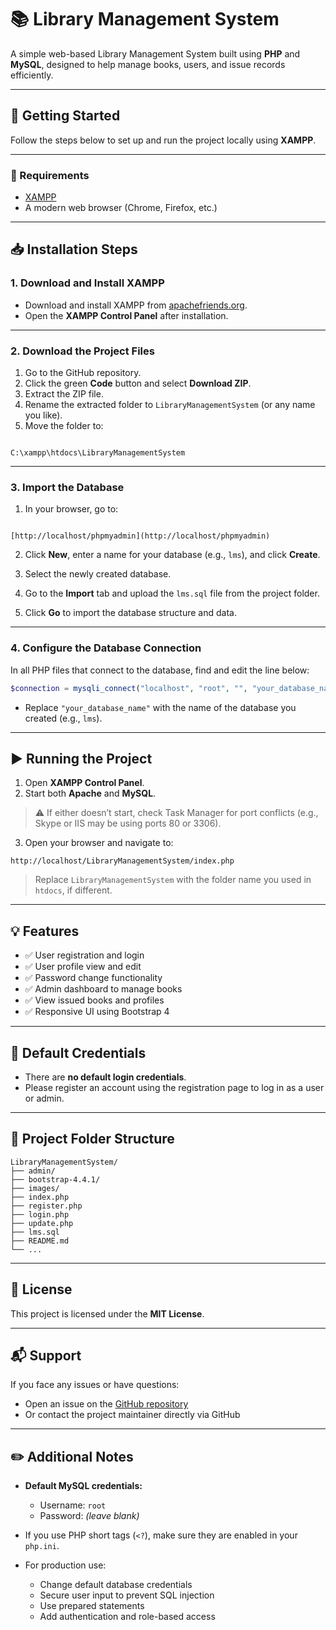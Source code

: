 # 📚 Library Management System

A simple web-based Library Management System built using **PHP** and **MySQL**, designed to help manage books, users, and issue records efficiently.

---

## 🚀 Getting Started

Follow the steps below to set up and run the project locally using **XAMPP**.

---

### 🧰 Requirements

- [XAMPP](https://www.apachefriends.org/index.html)
- A modern web browser (Chrome, Firefox, etc.)

---

## 📥 Installation Steps

### 1. Download and Install XAMPP

- Download and install XAMPP from [apachefriends.org](https://www.apachefriends.org).
- Open the **XAMPP Control Panel** after installation.

---

### 2. Download the Project Files

1. Go to the GitHub repository.
2. Click the green **Code** button and select **Download ZIP**.
3. Extract the ZIP file.
4. Rename the extracted folder to `LibraryManagementSystem` (or any name you like).
5. Move the folder to:  
```

C:\xampp\htdocs\LibraryManagementSystem

```

---

### 3. Import the Database

1. In your browser, go to:  
```

[http://localhost/phpmyadmin](http://localhost/phpmyadmin)

````

2. Click **New**, enter a name for your database (e.g., `lms`), and click **Create**.

3. Select the newly created database.

4. Go to the **Import** tab and upload the `lms.sql` file from the project folder.

5. Click **Go** to import the database structure and data.

---

### 4. Configure the Database Connection

In all PHP files that connect to the database, find and edit the line below:

```php
$connection = mysqli_connect("localhost", "root", "", "your_database_name");
````

* Replace `"your_database_name"` with the name of the database you created (e.g., `lms`).

---

## ▶️ Running the Project

1. Open **XAMPP Control Panel**.
2. Start both **Apache** and **MySQL**.

> ⚠️ If either doesn’t start, check Task Manager for port conflicts (e.g., Skype or IIS may be using ports 80 or 3306).

3. Open your browser and navigate to:

```
http://localhost/LibraryManagementSystem/index.php
```

> Replace `LibraryManagementSystem` with the folder name you used in `htdocs`, if different.

---

## 💡 Features

* ✅ User registration and login
* ✅ User profile view and edit
* ✅ Password change functionality
* ✅ Admin dashboard to manage books
* ✅ View issued books and profiles
* ✅ Responsive UI using Bootstrap 4

---

## 🔐 Default Credentials

* There are **no default login credentials**.
* Please register an account using the registration page to log in as a user or admin.

---

## 📁 Project Folder Structure

```
LibraryManagementSystem/
├── admin/
├── bootstrap-4.4.1/
├── images/
├── index.php
├── register.php
├── login.php
├── update.php
├── lms.sql
├── README.md
└── ...
```

---

## 📄 License

This project is licensed under the **MIT License**.

---

## 📬 Support

If you face any issues or have questions:

* Open an issue on the [GitHub repository](https://github.com/SatAlgo/Library-Management-System)
* Or contact the project maintainer directly via GitHub

---

## ✏️ Additional Notes

* **Default MySQL credentials:**

  * Username: `root`
  * Password: *(leave blank)*

* If you use PHP short tags (`<?`), make sure they are enabled in your `php.ini`.

* For production use:

  * Change default database credentials
  * Secure user input to prevent SQL injection
  * Use prepared statements
  * Add authentication and role-based access

```
